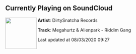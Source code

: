 ## Currently Playing on SoundCloud

[<img align="left" width="100" src="https://i1.sndcdn.com/artworks-oQ1tqkVy8eDZQTmt-IJQcZA-t50x50.jpg">](https://soundcloud.com/dirtysnatcharecords/riddim-gang)

**Artist**: DirtySnatcha Records 

**Track**: Megahurtz & Alienpark - Riddim Gang

Last updated at 08/03/2020 09:27
